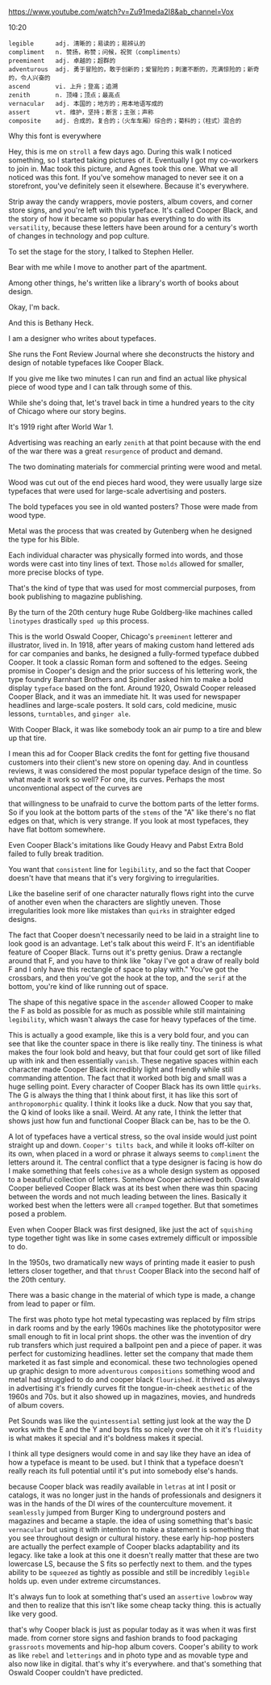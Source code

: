 https://www.youtube.com/watch?v=Zu91meda2I8&ab_channel=Vox 

10:20

```  
legible      adj. 清晰的；易读的；易辨认的
compliment   n. 赞扬，称赞；问候，祝贺（compliments）        
preeminent   adj. 卓越的；超群的  
adventurous  adj. 勇于冒险的，敢于创新的；爱冒险的；刺激不断的，充满惊险的；新奇的，令人兴奋的
ascend       vi. 上升；登高；追溯    
zenith       n. 顶峰；顶点；最高点
vernacular   adj. 本国的；地方的；用本地语写成的        
assert       vt. 维护，坚持；断言；主张；声称  
composite    adj. 合成的，复合的；（火车车厢）综合的；菊科的；（柱式）混合的  
```

Why this font is everywhere 

Hey, this is me on `stroll` a few days ago. During this walk I noticed something, so I started taking pictures of it. Eventually I got my co-workers to join in. Mac took this picture, and Agnes took this one. What we all noticed was this font. If you've somehow managed to never see it on a storefront, you've definitely seen it elsewhere. Because it's everywhere. 

Strip away the candy wrappers, movie posters, album covers, and corner store signs, and you're left with this typeface. It's called Cooper Black, and the story of how it became so popular has everything to do with its `versatility`, because these letters have been around for a century's worth of changes in technology and pop culture. 
 
To set the stage for the story, I talked to Stephen Heller. 

Bear with me while I move to another part of the apartment. 

Among other things, he's written like a library's worth of books about design. 

Okay, I'm back. 

And this is Bethany Heck. 

I am a designer who writes about typefaces. 

She runs the Font Review Journal where she deconstructs the history and design of notable typefaces like Cooper Black. 

If you give me like two minutes I can run and find an actual like physical piece of wood type and I can talk through some of this. 

While she's doing that, let's travel back in time a hundred years to the city of Chicago where our story begins. 

It's 1919 right after World War 1. 

Advertising was reaching an early `zenith` at that point because with the end of the war there was a great `resurgence` of product and demand. 

The two dominating materials for commercial printing were wood and metal. 

Wood was cut out of the end pieces hard wood, they were usually large size typefaces that were used for large-scale advertising and posters. 

The bold typefaces you see in old wanted posters? Those were made from wood type. 

Metal was the process that was created by Gutenberg when he designed the type for his Bible. 

Each individual character was physically formed into words, and those words were cast into tiny lines of text. Those `molds` allowed for smaller, more precise blocks of type. 

That's the kind of type that was used for most commercial purposes, from book publishing to magazine publishing. 

By the turn of the 20th century huge Rube Goldberg-like machines called `linotypes` drastically `sped up` this process. 

This is the world Oswald Cooper, Chicago's `preeminent` letterer and illustrator, lived in. In 1918, after years of making custom hand lettered ads for car companies and banks, he designed a fully-formed typeface dubbed Cooper. It took a classic Roman form and softened to the edges. Seeing promise in Cooper's design and the prior success of his lettering work, the type foundry Barnhart Brothers and Spindler asked him to make a bold display `typeface` based on the font. Around 1920, Oswald Cooper released Cooper Black, and it was an immediate hit. It was used for newspaper headlines and large-scale posters. It sold cars, cold medicine, music lessons, `turntables`, and `ginger ale`. 

With Cooper Black, it was like somebody took an air pump to a tire and blew up that tire. 

I mean this ad for Cooper Black credits the font for getting five thousand customers into their client's new store on opening day. And in countless reviews, it was considered the most popular typeface design of the time. So what made it work so well? For one, its curves. Perhaps the most unconventional aspect of the curves are 

that willingness to be unafraid to curve the bottom parts of the letter forms. So if you look at the bottom parts of the `stems` of the "A" like there's no flat edges on that, which is very strange. If you look at most typefaces, they have flat bottom somewhere. 

Even Cooper Black's imitations like Goudy Heavy and Pabst Extra Bold failed to fully break tradition. 

You want that `consistent` line for `legibility`, and so the fact that Cooper doesn't have that means that it's very forgiving to irregularities. 

Like the baseline serif of one character naturally flows right into the curve of another even when the characters are slightly uneven. Those irregularities look more like mistakes than `quirks` in straighter edged designs. 

The fact that Cooper doesn't necessarily need to be laid in a straight line to look good is an advantage. Let's talk about this weird F. It's an identifiable feature of Cooper Black. Turns out it's pretty genius. Draw a rectangle around that F, and you have to think like "okay I've got a draw of really bold F and I only have this rectangle of space to play with." You've got the crossbars, and then you've got the hook at the top, and the `serif` at the bottom, you're kind of like running out of space. 

The shape of this negative space in the `ascender` allowed Cooper to make the F as bold as possible for as much as possible while still maintaining `legibility`, which wasn't always the case for heavy typefaces of the time. 

This is actually a good example, like this is a very bold four, and you can see that like the counter space in there is like really tiny. The tininess is what makes the four look bold and heavy, but that four could get sort of like filled up with ink and then essentially `vanish`. These negative spaces within each character made Cooper Black incredibly light and friendly while still commanding attention. The fact that it worked both big and small was a huge selling point. Every character of Cooper Black has its own little `quirks`. The G is always the thing that I think about first, it has like this sort of `anthropomorphic` quality. I think it looks like a duck. Now that you say that, the Q kind of looks like a snail. Weird. At any rate, I think the letter that shows just how fun and functional Cooper Black can be, has to be the O. 

A lot of typefaces have a vertical stress, so the oval inside would just point straight up and down. `Cooper's tilts back`, and while it looks off-kilter on its own, when placed in a word or phrase it always seems to `compliment` the letters around it. The central conflict that a type designer is facing is how do I make something that feels `cohesive` as a whole design system as opposed to a beautiful collection of letters. Somehow Cooper achieved both. Oswald Cooper believed Cooper Black was at its best when there was thin spacing between the words and not much leading between the lines. Basically it worked best when the letters were all `cramped` together. But that sometimes posed a problem. 

Even when Cooper Black was first designed, like just the act of `squishing` type together tight was like in some cases extremely difficult or impossible to do. 

In the 1950s, two dramatically new ways of printing made it easier to push letters closer together, and that `thrust` Cooper Black into the second half of the 20th century. 

There was a basic change in the material of which type is made, a change from lead to paper or film. 

The first was photo type hot metal typecasting was replaced by film strips in dark rooms and by the early 1960s machines like the phototypositor were small enough to fit in local print shops. the other was the invention of dry rub transfers which just required a ballpoint pen and a piece of paper. it was perfect for customizing headlines. letter set the company that made them marketed it as fast simple and economical. these two technologies opened up graphic design to more `adventurous` `compositions` something wood and metal had struggled to do and cooper black `flourished`. it thrived as always in advertising it's friendly curves fit the tongue-in-cheek `aesthetic` of the 1960s and 70s. but it also showed up in magazines, movies, and hundreds of album covers. 

Pet Sounds was like the `quintessential` setting just look at the way the D works with the E and the Y and boys fits so nicely over the oh it it's `fluidity` is what makes it special and it's boldness makes it special. 

I think all type designers would come in and say like they have an idea of how a typeface is meant to be used. but I think that a typeface doesn't really reach its full potential until it's put into somebody else's hands. 

because Cooper black was readily available in `letras` at int I posit or catalogs, it was no longer just in the hands of professionals and designers it was in the hands of the DI wires of the counterculture movement. it `seamlessly` jumped from Burger King to underground posters and magazines and became a staple. the idea of using something that's basic `vernacular` but using it with intention to make a statement is something that you see throughout design or cultural history. these early hip-hop posters are actually the perfect example of Cooper blacks adaptability and its legacy. like take a look at this one it doesn't really matter that these are two lowercase LS, because the S fits so perfectly next to them. and the types ability to be `squeezed` as tightly as possible and still be incredibly `legible` holds up. even under extreme circumstances. 

It's always fun to look at something that's used an `assertive` `lowbrow` way and then to realize that this isn't like some cheap tacky thing. this is actually like very good. 

that's why Cooper black is just as popular today as it was when it was first made. from corner store signs and fashion brands to food packaging `grassroots` movements and hip-hop album covers. Cooper's ability to work as like `rebel` and `letterings` and in photo type and as movable type and also now like in digital. that's why it's everywhere. and that's something that Oswald Cooper couldn't have predicted.